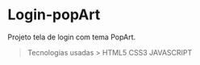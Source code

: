 # Login-popArt
Projeto tela de login com tema PopArt.
> Tecnologias usadas >
HTML5
CSS3
JAVASCRIPT

